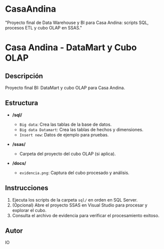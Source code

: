 # CasaAndina
"Proyecto final de Data Warehouse y BI para Casa Andina: scripts SQL, procesos ETL y cubo OLAP en SSAS."

# Casa Andina - DataMart y Cubo OLAP

## Descripción
Proyecto final BI: DataMart y cubo OLAP para Casa Andina.

## Estructura

- **/sql/**
    - `Big data`: Crea las tablas de la base de datos.
    - `Big data Datamart`: Crea las tablas de hechos y dimensiones.
    - `Insert new`: Datos de ejemplo para pruebas.

- **/ssas/**
    - Carpeta del proyecto del cubo OLAP (si aplica).

- **/docs/**
    - `evidencia.png`: Captura del cubo procesado y análisis.

## Instrucciones

1. Ejecuta los scripts de la carpeta `sql/` en orden en SQL Server.
2. (Opcional) Abre el proyecto SSAS en Visual Studio para procesar y explorar el cubo.
3. Consulta el archivo de evidencia para verificar el procesamiento exitoso.

## Autor

IO
